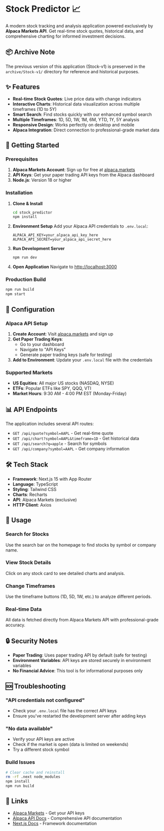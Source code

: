# Stock Predictor 📈

A modern stock tracking and analysis application powered exclusively by **Alpaca Markets API**. Get real-time stock quotes, historical data, and comprehensive charting for informed investment decisions.

## 📦 Archive Note

The previous version of this application (Stock-v1) is preserved in the `archive/Stock-v1/` directory for reference and historical purposes.

## ✨ Features

- **Real-time Stock Quotes**: Live price data with change indicators
- **Interactive Charts**: Historical data visualization across multiple timeframes (1D to 5Y)
- **Smart Search**: Find stocks quickly with our enhanced symbol search
- **Multiple Timeframes**: 1D, 5D, 1W, 1M, 6M, YTD, 1Y, 5Y analysis
- **Responsive Design**: Works perfectly on desktop and mobile
- **Alpaca Integration**: Direct connection to professional-grade market data

## 🚀 Getting Started

### Prerequisites

1. **Alpaca Markets Account**: Sign up for free at [alpaca.markets](https://alpaca.markets/)
2. **API Keys**: Get your paper trading API keys from the Alpaca dashboard
3. **Node.js**: Version 18 or higher

### Installation

1. **Clone & Install**
   ```bash
   cd stock_predictor
   npm install
   ```

2. **Environment Setup**
   Add your Alpaca API credentials to `.env.local`:
   ```env
   ALPACA_API_KEY=your_alpaca_api_key_here
   ALPACA_API_SECRET=your_alpaca_api_secret_here
   ```

3. **Run Development Server**
   ```bash
   npm run dev
   ```

4. **Open Application**
   Navigate to [http://localhost:3000](http://localhost:3000)

### Production Build

```bash
npm run build
npm start
```

## 🔧 Configuration

### Alpaca API Setup

1. **Create Account**: Visit [alpaca.markets](https://alpaca.markets/) and sign up
2. **Get Paper Trading Keys**: 
   - Go to your dashboard
   - Navigate to "API Keys" 
   - Generate paper trading keys (safe for testing)
3. **Add to Environment**: Update your `.env.local` file with the credentials

### Supported Markets

- **US Equities**: All major US stocks (NASDAQ, NYSE)
- **ETFs**: Popular ETFs like SPY, QQQ, VTI
- **Market Hours**: 9:30 AM - 4:00 PM EST (Monday-Friday)

## 📊 API Endpoints

The application includes several API routes:

- `GET /api/quote?symbol=AAPL` - Get real-time quote
- `GET /api/chart?symbol=AAPL&timeframe=1D` - Get historical data
- `GET /api/search?q=apple` - Search for symbols
- `GET /api/company?symbol=AAPL` - Get company information

## 🛠 Tech Stack

- **Framework**: Next.js 15 with App Router
- **Language**: TypeScript
- **Styling**: Tailwind CSS
- **Charts**: Recharts
- **API**: Alpaca Markets (exclusive)
- **HTTP Client**: Axios

## 📱 Usage

### Search for Stocks
Use the search bar on the homepage to find stocks by symbol or company name.

### View Stock Details  
Click on any stock card to see detailed charts and analysis.

### Change Timeframes
Use the timeframe buttons (1D, 5D, 1W, etc.) to analyze different periods.

### Real-time Data
All data is fetched directly from Alpaca Markets API with professional-grade accuracy.

## 🔒 Security Notes

- **Paper Trading**: Uses paper trading API by default (safe for testing)
- **Environment Variables**: API keys are stored securely in environment variables
- **No Financial Advice**: This tool is for informational purposes only

## 🆘 Troubleshooting

### "API credentials not configured"
- Check your `.env.local` file has the correct API keys
- Ensure you've restarted the development server after adding keys

### "No data available"
- Verify your API keys are active
- Check if the market is open (data is limited on weekends)
- Try a different stock symbol

### Build Issues
```bash
# Clear cache and reinstall
rm -rf .next node_modules
npm install
npm run build
```

## 🔗 Links

- [Alpaca Markets](https://alpaca.markets/) - Get your API keys
- [Alpaca API Docs](https://docs.alpaca.markets/) - Comprehensive API documentation
- [Next.js Docs](https://nextjs.org/docs) - Framework documentation
